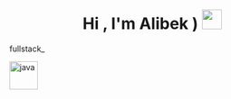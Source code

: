
<h1 align="center"><b>Hi , I'm Alibek ) </b><img src="![image](https://user-images.githubusercontent.com/91368175/217565904-06b2d61a-ef4f-4f68-b6e8-18ce30d9fdfa.png)
" width="35"></h1>



fullstack_


<img src="https://cdn.iconscout.com/icon/free/png-512/node-js-1174925.png?f=avif&w=256" alt="java" width="50">

